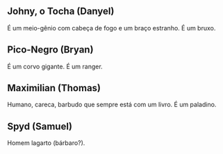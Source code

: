 
##  Johny, o Tocha (Danyel)

É um meio-gênio com cabeça de fogo e um braço estranho. É um bruxo. 

## Pico-Negro (Bryan)

É um corvo gigante. É um ranger.

## Maximilian (Thomas)
Humano, careca, barbudo que sempre está com um livro. É um paladino. 

## Spyd (Samuel)

Homem lagarto (bárbaro?). 